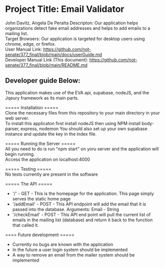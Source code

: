 # Project Title: Email Validator  
John Davitz, Angela De Peralta
Descripton: Our application helps organizations detect fake email addresses and helps to add emails to a mailing list.  
Target Browsers: Our application is targeted for desktop users using chrome, edge, or firefox.   
User Manual Link:  https://github.com/not-senate/377_final/blob/main/docs/userGuide.md    
Developer Manual Link (This document): https://github.com/not-senate/377_final/blob/main/README.md  



## Developer guide Below:

This application makes use of the EVA api, supabase, nodeJS, and the Jqeury framework as its main parts. 

===== Installation =====  
Clone the necessary files from this repository to your main directory in your web server.  
To install this applicaton first install nodeJS then using NPM install body-parser, express, nodemon
You should also set up your own supabase instance and update the key in the index file.


===== Running the Server =====   
All you need to do is run "npm start" on yoru server and the application will begin running.   
Access the application on localhost:4000  

===== Testing =====  
No tests currently are present in the software  
  
===== The API =====  
+ '/' - GET - This is the homepage for the application. This page simply serves the static home page
+ '/addEmail' - POST - This API endpoint will add the email that it is passed into the database. Arguments: Email - String
+ '/checkEmail' - POST - This API end point will pull the current list of emails in the mailing list (database) and return it back to the function that called it.

==== Future development =====  
+ Currently no bugs are known with the application
+ In the future a user login system should be implemented
+ A way to remove an email from the mailer system should be implemented
